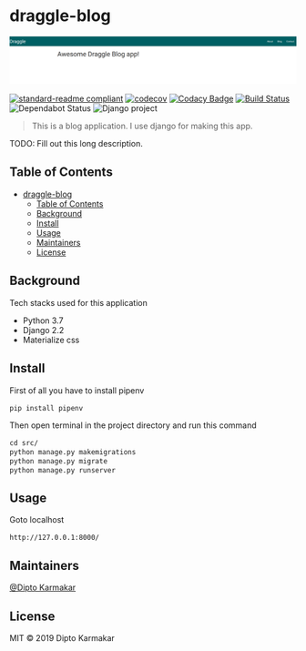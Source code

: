 # draggle-blog

![banner](media/draggle_blog.png)

[![standard-readme compliant](https://img.shields.io/badge/standard--readme-OK-green.svg?style=flat-square)](https://github.com/RichardLitt/standard-readme)
[![codecov](https://codecov.io/gh/dipto0321/draggle_blog/branch/master/graph/badge.svg)](https://codecov.io/gh/dipto0321/draggle_blog)
[![Codacy Badge](https://api.codacy.com/project/badge/Grade/4367d3cf13f84ae5a0dcf96f15e7800d)](https://www.codacy.com?utm_source=github.com&amp;utm_medium=referral&amp;utm_content=dipto0321/draggle_blog&amp;utm_campaign=Badge_Grade)
[![Build Status](https://travis-ci.org/dipto0321/draggle_blog.svg?branch=master)](https://travis-ci.org/dipto0321/draggle_blog)
![Dependabot Status](https://badgen.net/dependabot/dependabot/dependabot-core/?icon=dependabot)
![Django project](https://www.djangoproject.com/m/img/badges/djangoproject120x25.gif)


> This is a blog application. I use django for making this app.

TODO: Fill out this long description.

## Table of Contents

- [draggle-blog](#draggle-blog)
  - [Table of Contents](#table-of-contents)
  - [Background](#background)
  - [Install](#install)
  - [Usage](#usage)
  - [Maintainers](#maintainers)
  - [License](#license)

## Background
Tech stacks used for this application
- Python 3.7
- Django 2.2
- Materialize css
  
## Install
First of all you have to install pipenv
```shell
pip install pipenv
```
Then open terminal in the project directory and run this command
```shell
cd src/
python manage.py makemigrations
python manage.py migrate
python manage.py runserver
```

## Usage
Goto localhost
```
http://127.0.0.1:8000/
```

## Maintainers

[@Dipto Karmakar](https://github.com/dipto0321)


## License

MIT © 2019 Dipto Karmakar
